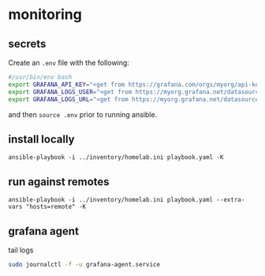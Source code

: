 monitoring
==========

## secrets

Create an `.env` file with the following:

```bash
#/usr/bin/env bash
export GRAFANA_API_KEY="<get from https://grafana.com/orgs/myorg/api-keys>"
export GRAFANA_LOGS_USER="<get from https://myorg.grafana.net/datasources/edit/mylokilogs>"
export GRAFANA_LOGS_URL="<get from https://myorg.grafana.net/datasources/edit/mylokilogs>"
```

and then `source .env` prior to running ansible.


## install locally

`ansible-playbook -i ../inventory/homelab.ini playbook.yaml -K`

## run against remotes

`ansible-playbook -i ../inventory/homelab.ini playbook.yaml --extra-vars "hosts=remote" -K`

## grafana agent

tail logs

```sh
sudo journalctl -f -u grafana-agent.service
```
